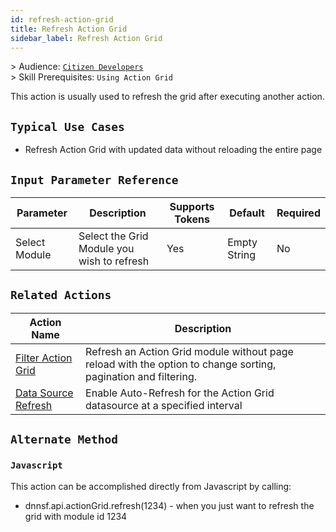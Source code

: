 ```yaml
---
id: refresh-action-grid
title: Refresh Action Grid
sidebar_label: Refresh Action Grid
---
```


&gt; Audience: [`Citizen Developers`](/docs/audience#citizen-developers)<br>
&gt; Skill Prerequisites: `Using Action Grid`

This action is usually used to refresh the grid after executing another action.

## `Typical Use Cases`

- Refresh Action Grid with updated data without reloading the entire page


## `Input Parameter Reference`

| Parameter | Description | Supports Tokens | Default | Required |
| -- | -- | -- | -- | -- |
| Select Module | Select the Grid Module you wish to refresh| Yes | Empty String | No |


## `Related Actions`

| Action Name | Description|
|-------------|------------|
| [Filter Action Grid](docs/actions/filter-action-grid) | Refresh an Action Grid module without page reload with the option to change sorting, pagination and filtering. |
| [Data Source Refresh](docs/actions/datasource-refresh) | Enable Auto-Refresh for the Action Grid datasource at a specified interval |

## `Alternate Method`

### `Javascript`
  
This action can be accomplished directly from Javascript by calling:

- dnnsf.api.actionGrid.refresh(1234) - when you just want to refresh the grid with module id 1234
  

